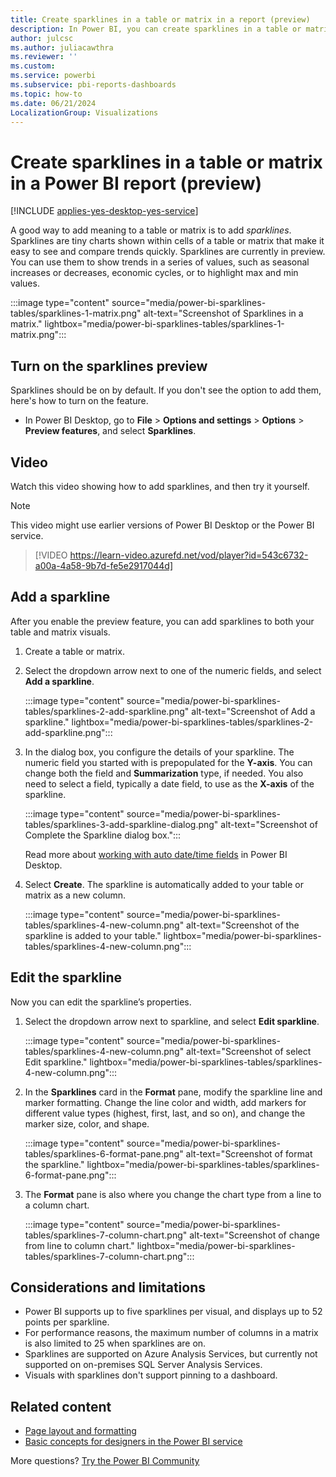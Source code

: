 ```yaml
---
title: Create sparklines in a table or matrix in a report (preview)
description: In Power BI, you can create sparklines in a table or matrix in a Power BI report. Sparklines are currently in preview.
author: julcsc
ms.author: juliacawthra
ms.reviewer: ''
ms.custom:
ms.service: powerbi
ms.subservice: pbi-reports-dashboards
ms.topic: how-to
ms.date: 06/21/2024
LocalizationGroup: Visualizations
---
```

# Create sparklines in a table or matrix in a Power BI report (preview)

[!INCLUDE [applies-yes-desktop-yes-service](../includes/applies-yes-desktop-yes-service.md)]

A good way to add meaning to a table or matrix is to add *sparklines*. Sparklines are tiny charts shown within cells of a table or matrix that make it easy to see and compare trends quickly. Sparklines are currently in preview. You can use them to show trends in a series of values, such as seasonal increases or decreases, economic cycles, or to highlight max and min values.

:::image type="content" source="media/power-bi-sparklines-tables/sparklines-1-matrix.png" alt-text="Screenshot of Sparklines in a matrix." lightbox="media/power-bi-sparklines-tables/sparklines-1-matrix.png":::

## Turn on the sparklines preview

Sparklines should be on by default. If you don't see the option to add them, here's how to turn on the feature.

- In Power BI Desktop, go to **File** > **Options and settings** > **Options** > **Preview features**, and select **Sparklines**.

## Video

Watch this video showing how to add sparklines, and then try it yourself.

> [!NOTE]
> This video might use earlier versions of Power BI Desktop or the Power BI service.

> [!VIDEO https://learn-video.azurefd.net/vod/player?id=543c6732-a00a-4a58-9b7d-fe5e2917044d]

## Add a sparkline

After you enable the preview feature, you can add sparklines to both your table and matrix visuals. 

1. Create a table or matrix.
1. Select the dropdown arrow next to one of the numeric fields, and select **Add a sparkline**.

    :::image type="content" source="media/power-bi-sparklines-tables/sparklines-2-add-sparkline.png" alt-text="Screenshot of Add a sparkline." lightbox="media/power-bi-sparklines-tables/sparklines-2-add-sparkline.png":::

1. In the dialog box, you configure the details of your sparkline. The numeric field you started with is prepopulated for the **Y-axis**. You can change both the field and **Summarization** type, if needed. You also need to select a field, typically a date field, to use as the **X-axis** of the sparkline.

    :::image type="content" source="media/power-bi-sparklines-tables/sparklines-3-add-sparkline-dialog.png" alt-text="Screenshot of Complete the Sparkline dialog box.":::

    Read more about [working with auto date/time fields](../transform-model/desktop-auto-date-time.md#work-with-auto-datetime) in Power BI Desktop.

1. Select **Create**. The sparkline is automatically added to your table or matrix as a new column.

    :::image type="content" source="media/power-bi-sparklines-tables/sparklines-4-new-column.png" alt-text="Screenshot of the sparkline is added to your table." lightbox="media/power-bi-sparklines-tables/sparklines-4-new-column.png":::

## Edit the sparkline

Now you can edit the sparkline’s properties.

1. Select the dropdown arrow next to sparkline, and select **Edit sparkline**.

    :::image type="content" source="media/power-bi-sparklines-tables/sparklines-4-new-column.png" alt-text="Screenshot of select Edit sparkline." lightbox="media/power-bi-sparklines-tables/sparklines-4-new-column.png":::

1. In the **Sparklines** card in the **Format** pane, modify the sparkline line and marker formatting. Change the line color and width, add markers for different value types (highest, first, last, and so on), and change the marker size, color, and shape.

    :::image type="content" source="media/power-bi-sparklines-tables/sparklines-6-format-pane.png" alt-text="Screenshot of format the sparkline." lightbox="media/power-bi-sparklines-tables/sparklines-6-format-pane.png":::

1. The **Format** pane is also where you change the chart type from a line to a column chart.

    :::image type="content" source="media/power-bi-sparklines-tables/sparklines-7-column-chart.png" alt-text="Screenshot of change from line to column chart." lightbox="media/power-bi-sparklines-tables/sparklines-7-column-chart.png":::

## Considerations and limitations

- Power BI supports up to five sparklines per visual, and displays up to 52 points per sparkline.
- For performance reasons, the maximum number of columns in a matrix is also limited to 25 when sparklines are on.
- Sparklines are supported on Azure Analysis Services, but currently not supported on on-premises SQL Server Analysis Services.
- Visuals with sparklines don't support pinning to a dashboard.

## Related content

- [Page layout and formatting](/training/modules/visuals-in-power-bi/12-formatting)
- [Basic concepts for designers in the Power BI service](../fundamentals/service-basic-concepts.md)

More questions? [Try the Power BI Community](https://community.powerbi.com/)
